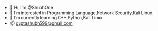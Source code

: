 - 👋 Hi, I’m @ShubhOne
- 👀 I’m interested in Programming Language,Network Security,Kali Linux.
- 🌱 I’m currently learning C++,Python,Kali Linux.
- 📫 guptashubh599@gmail.com

<!---
ShubhOne/ShubhOne is a ✨ special ✨ repository because its `README.md` (this file) appears on your GitHub profile.
You can click the Preview link to take a look at your changes.
--->
